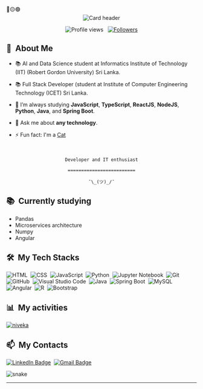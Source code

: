 <div>
🔴🟡🟢

<br>

</div>


<div align="center">
  <img src="" alt="Card header"/>
</div>

<p align="center">
  <img src="https://komarev.com/ghpvc/?username=Pepyn0&color=blueviolet" alt="Profile views" />
  &nbsp;
  <a href="https://github.com/Pepyn0?tab=followers">
    <img src="https://img.shields.io/github/followers/Pepyn0?style=social" alt="Followers" />
  </a>
</p>


<div>

  ## 🧭 &nbsp;About Me

  - 📚 AI and Data Science student at Informatics Institute of Technology (IIT) (Robert Gordon University) Sri Lanka.

  - 📚 Full Stack Developer (student at Institute of Computer Engineering Technology (ICET) Sri Lanka.
  <!-- - 🔭 I'm currently working on <a href="#">MyJob</a> -->

  - 🌱  I’m always studying **JavaScript**, **TypeScript**, **ReactJS**, **NodeJS**, **Python**, **Java**, and **Spring Boot**.

  - 💬 Ask me about **any technology**.

  - ⚡ Fun fact: I'm a <a href="https://en.wikipedia.org/wiki/Cat">Cat</a>

  <br>
  

</div>


<div align="center">

  `Developer and IT enthusiast`
  <br>

  `=========================`
  <br>

  `¯\_(ツ)_/¯`
</div>


<div>

  ## 📚 &nbsp;Currently studying

  - Pandas
  - Microservices architecture
  - Numpy
  - Angular

</div>


<div>

  ## 🛠️ &nbsp;My Tech Stacks

  ![HTML](https://img.shields.io/badge/HTML-e34c26?style=flat&logo=html5&logoColor=white)&nbsp;
  ![CSS](https://img.shields.io/badge/CSS-563d7c?&style=flat&logo=css3&logoColor=white)&nbsp;
  ![JavaScript](https://img.shields.io/badge/JavaScript-F7DF1E?style=flat&logo=javascript&logoColor=black)&nbsp;
  ![Python](https://img.shields.io/badge/Python-3776AB?style=flat&logo=python&logoColor=white)&nbsp;
  ![Jupyter Notebook](https://img.shields.io/badge/-Jupyter%20Notebook-0D1117?style=flat&logo=jupyter)&nbsp;
  ![Git](https://img.shields.io/badge/-Git-0D1117?style=flat&logo=git)&nbsp;
  ![GitHub](https://img.shields.io/badge/-GitHub-0D1117?style=flat&logo=github)&nbsp;
  ![Visual Studio Code](https://img.shields.io/badge/-VS%20Code-0D1117?style=flat&logo=visual-studio-code&logoColor=007ACC)&nbsp;
  ![Java](https://img.shields.io/badge/Java-ED8B00?style=flat&logo=openjdk&logoColor=white)&nbsp;
  ![Spring Boot](https://img.shields.io/badge/Spring-6DB33F?style=flat&logo=spring&logoColor=white)&nbsp;
  ![MySQL](https://img.shields.io/badge/MySQL-4479A1?style=flat&logo=mysql&logoColor=white)&nbsp;
  ![Angular](https://img.shields.io/badge/Angular-0F0F11?style=flat&logo=angular&logoColor=white)&nbsp;
  ![R](https://img.shields.io/badge/R-276DC3?style=flat&logo=r&logoColor=white)&nbsp;
  ![Bootstrap](https://img.shields.io/badge/Bootstrap-7952B3?style=flat&logo=bootstrap&logoColor=white)&nbsp;
</div>


<div>

  ## 📊 &nbsp;My activities
  
  <a href="https://github.com/Niveka1998">
    <img align="center" alt="niveka" src="https://github-readme-stats.vercel.app/api/top-langs/?username=Niveka1998&theme=midnight-purple&layout=compact&bg_color=0D1117&hide_border=true&count_private=true" />
  </a>
</div>

<div>

  ## 📫 &nbsp;My Contacts

  <!-- [![Portfolio Badge](https://img.shields.io/badge/-Portifolio-blueviolet?style=flat-square&logo=Portfolio&logoColor=white)](https://pepyn0.github.io/)&nbsp; -->
  [![LinkedIn Badge](https://img.shields.io/badge/-My_LinkedIn-blue?style=flat-square&logo=Linkedin&logoColor=white&link=linkedin.com/in/niveka-perera-a76901373)](linkedin.com/in/niveka-perera-a76901373)&nbsp;
  [![Gmail Badge](https://img.shields.io/badge/-pereraniveka@gmail.com-red?style=flat-square&logo=Gmail&logoColor=white)](pereraniveka@gmail.com)&nbsp;

</div>


<!-- ![Snake animation](https://github.com/Pepyn0/Pepyn0/blob/output/github-contribution-grid-snake.svg) -->

<div>
  <img src="https://raw.githubusercontent.com/Niveka1998/Niveka1998/output/github-contribution-grid-snake.svg)" alt="snake"></center>
</div>

<!-- ## 📚 &nbsp;My Projects -->


------
